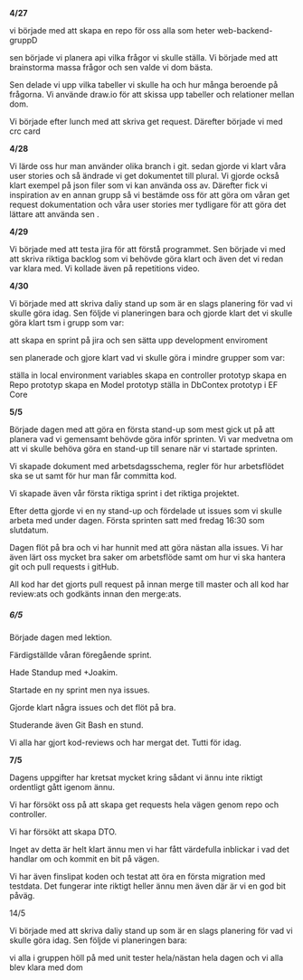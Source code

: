 **4/27**

vi började med att skapa en repo för oss alla som heter web-backend-gruppD

sen började vi planera api vilka frågor vi skulle ställa. Vi började med att brainstorma massa frågor och sen valde vi dom bästa.

Sen delade vi upp vilka tabeller vi skulle ha och hur många beroende på frågorna. Vi använde draw.io för att skissa upp tabeller och relationer mellan dom.

Vi började efter lunch med att skriva get request. Därefter började vi med crc card

**4/28**

Vi lärde oss hur man använder olika branch i git. sedan gjorde vi klart våra user stories och så ändrade vi get dokumentet till plural. Vi gjorde också klart exempel på json filer som vi kan använda oss av. Därefter fick vi inspiration av en annan grupp så vi bestämde oss för att göra om våran get request dokumentation och våra user stories mer tydligare för att göra det lättare att använda sen .

**4/29**

Vi började med att testa jira för att förstå programmet.  Sen började vi med att skriva riktiga backlog som vi behövde göra klart och även det vi redan var klara med. Vi kollade även på repetitions video.

**4/30**

Vi började med att skriva daliy stand up som är en slags planering för vad vi skulle göra idag.
Sen följde vi planeringen bara och gjorde klart det vi skulle göra klart tsm i grupp som var:

att skapa en sprint på jira och
sen sätta upp development enviroment 

sen planerade och gjore klart vad vi skulle göra i mindre grupper som var:

ställa in local environment variables
skapa en controller prototyp
skapa en  Repo prototyp
skapa en Model prototyp
ställa in DbContex  prototyp i EF Core

**5/5**

Började dagen med att göra en första stand-up som mest gick ut på att planera vad vi gemensamt behövde göra inför sprinten. Vi var medvetna om att vi skulle behöva göra en stand-up till senare när vi startade sprinten. 

Vi skapade dokument med arbetsdagsschema, regler för hur arbetsflödet ska se ut samt för hur man får committa kod. 

Vi skapade även vår första riktiga sprint i det riktiga projektet.

Efter detta gjorde vi en ny stand-up och fördelade ut issues som vi skulle arbeta med under dagen. Första sprinten satt med fredag 16:30 som slutdatum.

Dagen flöt på bra och vi har hunnit med att göra nästan alla issues. Vi har även lärt oss mycket bra saker om arbetsflöde samt om hur vi ska hantera git och pull requests i gitHub.

All kod har det gjorts pull request på innan merge till master och all kod har review:ats och godkänts innan den merge:ats.

##### 6/5

Började dagen med lektion.

Färdigställde våran föregående sprint.

Hade Standup med +Joakim.

Startade en ny sprint men nya issues.

Gjorde klart några issues och det flöt på bra.

Studerande även Git Bash en stund.

Vi alla har gjort kod-reviews och har mergat det. Tutti för idag.

**7/5**

Dagens uppgifter har kretsat mycket kring sådant vi ännu inte riktigt ordentligt gått igenom ännu.

Vi har försökt oss på att skapa get requests hela vägen genom repo och controller. 

Vi har försökt att skapa DTO.

Inget av detta är helt klart ännu men vi har fått värdefulla inblickar i vad det handlar om och kommit en bit på vägen.

Vi har även finslipat koden och testat att öra en första migration med testdata. Det fungerar inte riktigt heller ännu men även där är vi en god bit påväg.

14/5

Vi började med att skriva daliy stand up som är en slags planering för vad vi skulle göra idag.
Sen följde vi planeringen bara:

vi alla i gruppen höll på med unit tester hela/nästan hela dagen och vi alla blev klara med dom